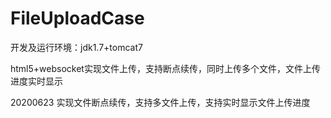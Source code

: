 # FileUploadCase
开发及运行环境：jdk1.7+tomcat7

html5+websocket实现文件上传，支持断点续传，同时上传多个文件，文件上传进度实时显示

20200623 实现文件断点续传，支持多文件上传，支持实时显示文件上传进度
